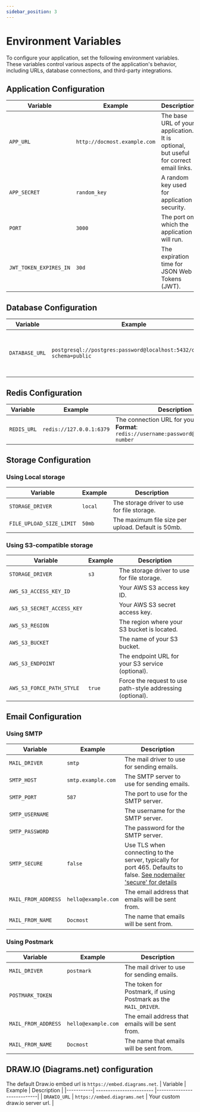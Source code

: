 ```yaml
---
sidebar_position: 3
---
```


# Environment Variables

To configure your application, set the following environment variables. These variables control various aspects of the application's behavior, including URLs, database connections, and third-party integrations.

## Application Configuration

| Variable               | Example                      | Description                                                                           |
| ---------------------- |------------------------------|---------------------------------------------------------------------------------------|
| `APP_URL`              | `http://docmost.example.com` | The base URL of your application. It is optional, but useful for correct email links. |
| `APP_SECRET`           | `random_key`                 | A random key used for application security.                                           |
| `PORT`                 | `3000`                       | The port on which the application will run.                                           |
| `JWT_TOKEN_EXPIRES_IN` | `30d`                        | The expiration time for JSON Web Tokens (JWT).                                        |

## Database Configuration

| Variable       | Example                                                               | Description                                      |
| -------------- | --------------------------------------------------------------------- | ------------------------------------------------ |
| `DATABASE_URL` | `postgresql://postgres:password@localhost:5432/docmost?schema=public` | The connection URL for your PostgreSQL database. |

## Redis Configuration

| Variable    | Example                  | Description                                             |
| ----------- | ------------------------ |---------------------------------------------------------|
| `REDIS_URL` | `redis://127.0.0.1:6379` | The connection URL for your Redis server.<br/> **Format**: `redis://username:password@host:port/db-number` |

## Storage Configuration

### Using Local storage

| Variable            | Example | Description                                        |
|---------------------|---------|----------------------------------------------------|
| `STORAGE_DRIVER`    | `local` | The storage driver to use for file storage.        |
| `FILE_UPLOAD_SIZE_LIMIT` | `50mb`  | The maximum file size per upload. Default is 50mb. |

### Using S3-compatible storage

| Variable                   | Example | Description                                      |
| -------------------------- | ------- | ------------------------------------------------ |
| `STORAGE_DRIVER`           | `s3`    | The storage driver to use for file storage.      |
| `AWS_S3_ACCESS_KEY_ID`     |         | Your AWS S3 access key ID.                       |
| `AWS_S3_SECRET_ACCESS_KEY` |         | Your AWS S3 secret access key.                   |
| `AWS_S3_REGION`            |         | The region where your S3 bucket is located.      |
| `AWS_S3_BUCKET`            |         | The name of your S3 bucket.                      |
| `AWS_S3_ENDPOINT`          |         | The endpoint URL for your S3 service (optional). |
| `AWS_S3_FORCE_PATH_STYLE`  | `true`  | Force the request to use path-style addressing (optional). |

## Email Configuration

### Using SMTP

| Variable    | Example             | Description                                      |
|-------------| ------------------- | ------------------------------------------------ |
| `MAIL_DRIVER` | `smtp`              | The mail driver to use for sending emails.       |
| `SMTP_HOST` | `smtp.example.com`  | The SMTP server to use for sending emails.       |
| `SMTP_PORT` | `587`               | The port to use for the SMTP server.             |
| `SMTP_USERNAME` |                     | The username for the SMTP server.                |
| `SMTP_PASSWORD` |                     | The password for the SMTP server.                |
| `SMTP_SECURE` | `false`               | Use TLS when connecting to the server, typically for port 465. Defaults to false. [See nodemailer 'secure' for details](https://nodemailer.com/smtp/)  |
| `MAIL_FROM_ADDRESS` | `hello@example.com` | The email address that emails will be sent from. |
| `MAIL_FROM_NAME` | `Docmost`           | The name that emails will be sent from.          |

### Using Postmark

| Variable            | Example             | Description                                                     |
| ------------------- | ------------------- | --------------------------------------------------------------- |
| `MAIL_DRIVER`       | `postmark`          | The mail driver to use for sending emails.                      |
| `POSTMARK_TOKEN`    |                     | The token for Postmark, if using Postmark as the `MAIL_DRIVER`. |
| `MAIL_FROM_ADDRESS` | `hello@example.com` | The email address that emails will be sent from.                |
| `MAIL_FROM_NAME`    | `Docmost`           | The name that emails will be sent from.                         |

## DRAW.IO (Diagrams.net) configuration
The default Draw.io embed url is `https://embed.diagrams.net`.
| Variable  | Example                  | Description                |
|-----------| ------------------------ |----------------------------|
| `DRAWIO_URL` | `https://embed.diagrams.net` | Your custom draw.io server url. |
